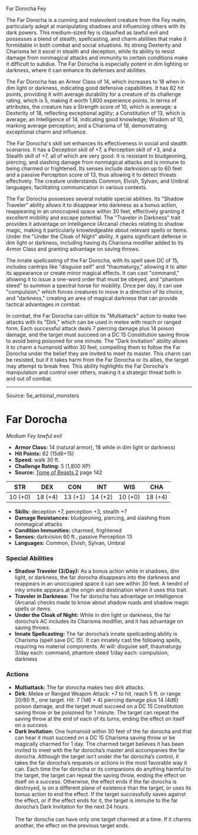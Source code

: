 <MonsterName/>Far Dorocha</MonsterName>
<CreatureType/>Fey</CreatureType>

<summary>The Far Dorocha is a cunning and malevolent creature from the Fey realm, particularly adept at manipulating shadows and influencing others with its dark powers. This medium-sized fey is classified as lawful evil and possesses a blend of stealth, spellcasting, and charm abilities that make it formidable in both combat and social situations. Its strong Dexterity and Charisma let it excel in stealth and deception, while its ability to resist damage from nonmagical attacks and immunity to certain conditions make it difficult to subdue. The Far Dorocha is especially potent in dim lighting or darkness, where it can enhance its defenses and abilities.</summary>

<detail>

The Far Dorocha has an Armor Class of 14, which increases to 18 when in dim light or darkness, indicating good defensive capabilities. It has 82 hit points, providing it with average durability for a creature of its challenge rating, which is 5, making it worth 1,800 experience points. In terms of attributes, the creature has a Strength score of 10, which is average; a Dexterity of 18, reflecting exceptional agility; a Constitution of 13, which is average; an Intelligence of 14, indicating good knowledge; Wisdom of 10, marking average perception; and a Charisma of 18, demonstrating exceptional charm and influence.

The Far Dorocha's skill set enhances its effectiveness in social and stealth scenarios. It has a Deception skill of +7, a Perception skill of +3, and a Stealth skill of +7, all of which are very good. It is resistant to bludgeoning, piercing, and slashing damage from nonmagical attacks and is immune to being charmed or frightened. Its senses include darkvision up to 60 feet and a passive Perception score of 13, thus allowing it to detect threats effectively. The creature understands Common, Elvish, Sylvan, and Umbral languages, facilitating communication in various contexts.

The Far Dorocha possesses several notable special abilities. Its "Shadow Traveler" ability allows it to disappear into darkness as a bonus action, reappearing in an unoccupied space within 30 feet, effectively granting it excellent mobility and escape potential. The "Traveler in Darkness" trait provides it advantage on Intelligence (Arcana) checks relating to shadow magic, making it particularly knowledgeable about relevant spells or items. Under the "Under the Cloak of Night" ability, it gains significant defense in dim light or darkness, including having its Charisma modifier added to its Armor Class and granting advantage on saving throws.

The innate spellcasting of the Far Dorocha, with its spell save DC of 15, includes cantrips like "disguise self" and "thaumaturgy," allowing it to alter its appearance or create minor magical effects. It can cast "command," allowing it to issue a one-word order that must be obeyed, and "phantom steed" to summon a spectral horse for mobility. Once per day, it can use "compulsion," which forces creatures to move in a direction of its choice, and "darkness," creating an area of magical darkness that can provide tactical advantages in combat.

In combat, the Far Dorocha can utilize its "Multiattack" action to make two attacks with its "Dirk," which can be used in melee with reach or ranged form. Each successful attack deals 7 piercing damage plus 14 poison damage, and the target must succeed on a DC 15 Constitution saving throw to avoid being poisoned for one minute. The "Dark Invitation" ability allows it to charm a humanoid within 30 feet, compelling them to follow the Far Dorocha under the belief they are invited to meet its master. This charm can be resisted, but if it takes harm from the Far Dorocha or its allies, the target may attempt to break free. This ability highlights the Far Dorocha's manipulation and control over others, making it a strategic threat both in and out of combat.</detail>



---

Source: 5e_artisinal_monsters

# Far Dorocha

*Medium* *Fey* *lawful evil*

- **Armor Class:** 14 (natural armor), 18 while in dim light or darkness)
- **Hit Points:** 82 (15d8+15)
- **Speed:** walk 30 ft.
- **Challenge Rating:** 5 (1,800 XP)
- **Source:** [Tome of Beasts 2](https://koboldpress.com/kpstore/product/tome-of-beasts-2-for-5th-edition) page 142

| STR | DEX | CON | INT | WIS | CHA |
| --- | --- | --- | --- | --- | --- |
| 10 (+0) | 18 (+4) | 13 (+1) | 14 (+2) | 10 (+0) | 18 (+4) |

- **Skills:** deception +7, perception +3, stealth +7
- **Damage Resistances:** bludgeoning, piercing, and slashing from nonmagical attacks
- **Condition Immunities:** charmed, frightened
- **Senses:** darkvision 60 ft., passive Perception 13
- **Languages:** Common, Elvish, Sylvan, Umbral

### Special Abilities

- **Shadow Traveler (3/Day):** As a bonus action while in shadows, dim light, or darkness, the far dorocha disappears into the darkness and reappears in an unoccupied space it can see within 30 feet. A tendril of inky smoke appears at the origin and destination when it uses this trait.
- **Traveler in Darkness:** The far dorocha has advantage on Intelligence (Arcana) checks made to know about shadow roads and shadow magic spells or items.
- **Under the Cloak of Night:** While in dim light or darkness, the far dorocha’s AC includes its Charisma modifier, and it has advantage on saving throws.
- **Innate Spellcasting:** The far dorocha’s innate spellcasting ability is Charisma (spell save DC 15). It can innately cast the following spells, requiring no material components.
At will: disguise self, thaumaturgy
3/day each: command, phantom steed
1/day each: compulsion, darkness

### Actions

- **Multiattack:** The far dorocha makes two dirk attacks.
- **Dirk:** Melee or Ranged Weapon Attack: +7 to hit, reach 5 ft. or range 20/60 ft., one target. Hit: 7 (1d6 + 4) piercing damage plus 14 (4d6) poison damage, and the target must succeed on a DC 15 Constitution saving throw or be poisoned for 1 minute. The target can repeat the saving throw at the end of each of its turns, ending the effect on itself on a success.
- **Dark Invitation:** One humanoid within 30 feet of the far dorocha and that can hear it must succeed on a DC 15 Charisma saving throw or be magically charmed for 1 day. The charmed target believes it has been invited to meet with the far dorocha’s master and accompanies the far dorocha. Although the target isn’t under the far dorocha’s control, it takes the far dorocha’s requests or actions in the most favorable way it can. Each time the far dorocha or its companions do anything harmful to the target, the target can repeat the saving throw, ending the effect on itself on a success. Otherwise, the effect ends if the far dorocha is destroyed, is on a different plane of existence than the target, or uses its bonus action to end the effect. If the target successfully saves against the effect, or if the effect ends for it, the target is immune to the far dorocha’s Dark Invitation for the next 24 hours.<br><br>The far dorocha can have only one target charmed at a time. If it charms another, the effect on the previous target ends.




